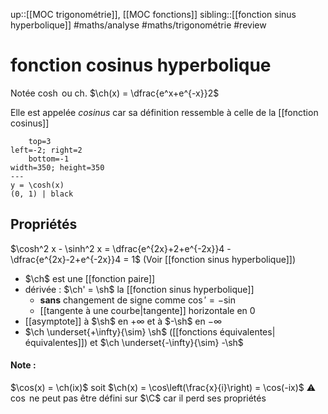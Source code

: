 up::[[MOC trigonométrie]], [[MOC fonctions]]
sibling::[[fonction sinus hyperbolique]]
#maths/analyse #maths/trigonométrie #review 
# fonction cosinus hyperbolique
Notée $\cosh$ ou $\text{ch}$.
$\ch(x) = \dfrac{e^x+e^{-x}}2$

Elle est appelée _cosinus_ car sa définition ressemble à celle de la [[fonction cosinus]]

```desmos-graph
    top=3
left=-2; right=2
    bottom=-1
width=350; height=350
---
y = \cosh(x)
(0, 1) | black
```

## Propriétés
$\cosh^2 x - \sinh^2 x = \dfrac{e^{2x}+2+e^{-2x}}4 - \dfrac{e^{2x}-2+e^{-2x}}4 = 1$
(Voir [[fonction sinus hyperbolique]])

 - $\ch$ est une [[fonction paire]]
 - dérivée : $\ch' = \sh$ la [[fonction sinus hyperbolique]]
     - **sans** changement de signe comme $\cos' = -\sin$
     - [[tangente à une courbe|tangente]] horizontale en $0$
 - [[asymptote]] à $\sh$ en $+\infty$ et à $-\sh$ en $-\infty$
 - $\ch \underset{+\infty}{\sim} \sh$ ([[fonctions équivalentes|équivalentes]]) et $\ch \underset{-\infty}{\sim} -\sh$


#### Note :
$\cos(x) = \ch(ix)$ soit $\ch(x) = \cos\left(\frac{x}{i}\right) = \cos(-ix)$
⚠️ $\cos$ ne peut pas être défini sur $\C$ car il perd ses propriétés
